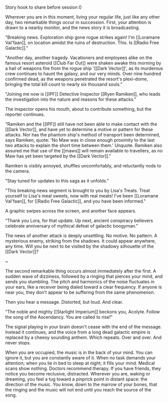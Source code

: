 Story hook to share before session 0

Wherever you are in this moment, living your regular life, just like any other day, two remarkable things occur in succession. First, your attention is drawn to a nearby monitor, and the news story it is broadcasting. 

"Breaking news. Exploration ship gone rogue strikes again! I'm [[Loramane Val'faan]], on location amidst the ruins of destruction. This. Is [[Radio Free Galactic]]."

"Another day, another tragedy. Vacationers and employees alike on the famous resort asteroid [[Club Far Out]] were shaken awake this morning by a hail of weapons fire from the rogue ship '[[Dark Vector]]', as its murderous crew continues to haunt the galaxy, and our very minds. Over nine hundred confirmed dead, as the weapons penetrated the resort's plexi-dome, bringing the total kill count to nearly six thousand souls."

"Joining me now is [[IPF]] Detective Inspector [[Ryen Ramiken]], who leads the investigation into the nature and reasons for these attacks."

The inspector opens his mouth, about to contribute something, but the reporter continues.

"Ramiken and the [[IPF]] still have not been able to make contact with the [[Dark Vector]], and have yet to determine a motive or pattern for these attacks. Nor has the phantom ship's method of transport been determined, says Ramiken, quote: 'No Maw was in close enough proximity to the last two attacks to explain the short time between them.' Unquote. Ramiken also assured me that use of the [[maws]] will remain available to travellers, as no Maw has yet been targeted by the [[Dark Vector]]."

Ramiken is visibly annoyed, shuffles uncomfortably, and reluctantly nods to the camera.

"Stay tuned for updates to this saga as it unfolds."

"This breaking news segment is brought to you by Lisa's Treats. Treat yourself to Lisa's meal sweets, now with real meats! I've been [[Loramane Val'faan]], for [[Radio Free Galactic]], and you have been informed."

A graphic swipes across the screen, and another face appears.

"Thank you Lora, for that update. Up next, ancient conspiracy believers celebrate anniversary of mythical defeat of galactic boogyman."

The news of another attack is deeply unsettling. No motive. No pattern. A mysterious enemy, striking from the shadows. It could appear anywhere, any time. Will you be next to be visited by the shadowy silhouette of the [[Dark Vector]]?

~

The second remarkable thing occurs almost immediately after the first. A sudden wave of dizziness, followed by a ringing that pierces your mind, and sends you stumbling. The pitch and harmonics of the noise fluctuates in your ears, like a receiver being dialed toward a clear frequency. If anyone is near you, they don't appear to be suffering from the same phenomenon.

Then you hear a message. Distorted, but loud. And clear.

"The noble and mighty [[Starlight Imperium]] beckons you, Acolyte. Follow the song of the Ascendancy. You are called to rise!"

The signal playing in your brain doesn't cease with the end of the message. Instead it continues, and the voice from a long dead galactic empire is replaced by a cheesy sounding anthem. Which repeats. Over and over. And never stops.

When you are occupied, the music is in the back of your mind. You can ignore it, but you are constantly aware of it. When no task demands your attention; when you lie in bed to sleep at night; it fills your mind. Medical scans show nothing. Doctors recommend therapy. If you have friends, they notice you become reclusive, distracted. Wherever you are, waking or dreaming, you feel a tug toward a pinprick point in distant space: the direction of the music. You know, down to the marrow of your bones, that the ringing and the music will not end until you reach the source of the song.